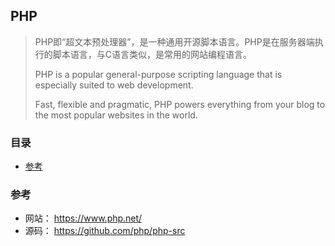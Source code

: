 ## PHP

> PHP即“超文本预处理器”，是一种通用开源脚本语言。PHP是在服务器端执行的脚本语言，与C语言类似，是常用的网站编程语言。
>
> PHP is a popular general-purpose scripting language that is especially suited to web development.
>
> Fast, flexible and pragmatic, PHP powers everything from your blog to the most popular websites in the world.

### 目录
* [参考](#参考)

### 参考
* 网站： https://www.php.net/
* 源码： https://github.com/php/php-src
